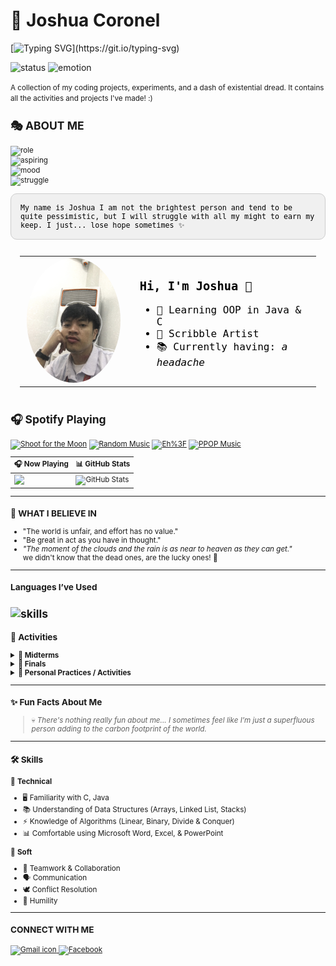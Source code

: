 # 👋 Joshua Coronel
[![Typing SVG](https://readme-typing-svg.demolab.com?size=45&width=600&height=80&lines=You%20should%20frown%20more!;Other%20people%20are%20here?)](https://git.io/typing-svg)

![status](https://img.shields.io/badge/status-in_progress-brightgreen)
![emotion](https://img.shields.io/badge/pain-⚠️_extreme-red)

<small>
A collection of my coding projects, experiments, and a dash of existential dread.  
It contains all the activities and projects I've made! :) 

## 🎭 **ABOUT ME** 
![role](https://img.shields.io/badge/🎓_Role-Learner-2ecc71?style=for-the-badge&logo=github)  
![aspiring](https://img.shields.io/badge/💻_Aspiring-Developer-4caf50?style=for-the-badge)  
![mood](https://img.shields.io/badge/😶‍🌫️_Mood-Pessimistic-e74c3c?style=for-the-badge)  
![struggle](https://img.shields.io/badge/⚡_Struggle-Ongoing-f1c40f?style=for-the-badge)  




<div style="background-color:#f0f0f0 !important; padding:15px !important; border-radius:10px !important; font-family:monospace !important; color:#000000 !important; border: 1px solid #ccc !important;">
My name is Joshua
I am not the brightest person and tend to be quite pessimistic,
but I will struggle with all my might to earn my keep.
I just... lose hope sometimes ✨
 
</div>

<table style="border-radius: 12px !important; background-color: transparent !important; padding: 15px !important; width: 100% !important;">
  <tr>
    <td width="160" align="center">
      <img src="asset/Pfp at CLab.JPG" width="150" style="border-radius: 50%;" /> 
    </td>
    <td style="color: #000000 !important; font-family: monospace !important; font-size: 16px !important; padding-left: 20px !important;">
      <h3>Hi, I'm Joshua 👋</h3>
      <ul>
        <li>🌱 Learning OOP in Java & C</li>
        <li>🎨 Scribble Artist</li>
        <li>📚 Currently having: <i>a headache</i></li>
      </ul>
    </td>
  </tr>
</table>

## 🎧 Spotify Playing

[![Shoot for the Moon](https://img.shields.io/badge/Shoot%20for%20the%20Moon-%231DB954.svg?&style=flat-square&logo=spotify&logoColor=white)](https://open.spotify.com/playlist/0eufhXK7WPSiiwPcaz3Jq7?si=839465c918394657)
[![Random Music](https://img.shields.io/badge/Random%20Music-%231DB954.svg?&style=flat-square&logo=spotify&logoColor=white)](https://open.spotify.com/playlist/1FWq5Cu05LmtSHgFEXRnZO?si=FozGJF9nRXq2wTv_JpN2wQ)
[![Eh%3F](https://img.shields.io/badge/Eh%3F-%231DB954.svg?&style=flat-square&logo=spotify&logoColor=white)](https://open.spotify.com/playlist/2DFExFNWYOwQMZy6wUeCxX?si=s1Ndgj8hTg-r8zLlvRgv1Q)
[![PPOP Music](https://img.shields.io/badge/Random%20Discoveries-%231DB954.svg?&style=flat-square&logo=spotify&logoColor=white)](https://open.spotify.com/playlist/58bZKfJFpUl2CwWET1QJ3X?si=259YV8_VRS-IKHsFZMmPTQ)

| 🎧 Now Playing | 📊 GitHub Stats |
| -------------- | --------------- |
| <a href="https://open.spotify.com/user/31irnz42nxwpsuoi6wbmfkfx4uba" target="_blank"><img src="https://spotify-github-profile.kittinanx.com/api/view.svg?uid=31irnz42nxwpsuoi6wbmfkfx4uba&cover_image=true&theme=default&show_offline=false&background_color=121212&interchange=true&bar_color_cover=true" width="150"/></a> | ![GitHub Stats](https://github-readme-stats.vercel.app/api?username=ShuaCoronel&show_icons=true&theme=default) |



***
### 🧠 WHAT I BELIEVE IN 
- "The world is unfair, and effort has no value."
- "Be great in act as you have in thought."
- *"The moment of the clouds and the rain is as near to heaven as they can get."*
 <br> we didn't know that the dead ones, are the lucky ones! :black_heart: <br>
---
### Languages I’ve Used
![skills](https://skillicons.dev/icons?i=c,java,python&theme=light)
---

### 📂 Activities  <br>
<details>
  <summary>📌<b> Midterms</b></summary>

- Lab 1  : [OOB Simple Hospital Patient Room System](Java%20Personal%20Folder/Hospital.java)
- Lab 2  : [Loops and Function](OOP%20LAB%20TASKS/Midterm%20Lab%20Task%202%20-%20Loops%20and%20Function/)  
- Lab 3  : [Python List Collections](OOP%20LAB%20TASKS/Midterm%20Lab%20Task%203%20-%20Python%20List%20Collections)  
- Lab 4  : [Using Dictionary Collections](OOP%20LAB%20TASKS/Midterm%20Lab%20Task%204%20Using%20Dictionary%20Collections)  
- Lab 5  : [Creating Class and Instantiating Objects in Python](OOP%20LAB%20TASKS/Midterm%20Task%205%20Creating%20Class%20and%20Instantiating%20Objects%20in%20Python)

</details>

<details>
  <summary>📌<b> Finals </b></summary>

- Lab 1  : [Encapsulation - A Car That Works](OOP%20LAB%20TASKS/Finals%20Lab%20Task%201.%20Encapsulation-%20A%20Car%20That%20Works)

</details>

<details>
  <summary>🎯<b> Personal Practices / Activities</b></summary>

🟢  *Java*
- [Functional/Procedural – Simple Billing System](Java%20Personal%20Folder/simpleCart.java)  
- [Procedural/Functional – Grade Calculator](Java%20Personal%20Folder/GradeCalculator.java)  

🟢  *C*  
- *(Coming soon...)*

</details>

  
  ---
### ✨ Fun Facts About Me
> 💀 *There's nothing really fun about me... I sometimes feel like I’m just a superfluous person adding to the carbon footprint of the world.*

---
### 🛠️ Skills  
🔵 **Technical**  
- 🖥️ Familiarity with C, Java  
- 📚 Understanding of Data Structures (Arrays, Linked List, Stacks)  
- ⚡ Knowledge of Algorithms (Linear, Binary, Divide & Conquer)  
- 📊 Comfortable using Microsoft Word, Excel, & PowerPoint  <br>

🔵 **Soft**  
- 🤝 Teamwork & Collaboration  
- 🗣️ Communication  
- 🕊️ Conflict Resolution  
- 🌱 Humility  
---
### CONNECT WITH ME
<a href="mailto:shuacoronel@gmail.com">
  <img src="https://cdn.simpleicons.org/gmail/EA4335" width="30" height="30" alt="Gmail icon"/>
</a>
<a href="https://facebook.com/your.ShuaChickenAsado" target="_blank">
  <img src="https://cdn.simpleicons.org/facebook/1877F2" width="30" height="30" alt="Facebook"/>
</a>





